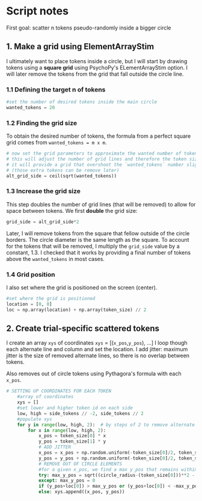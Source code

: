 # Script notes

First goal: scatter n tokens pseudo-randomly inside a bigger circle

## 1. Make a grid using ElementArrayStim

I ultimately want to place tokens inside a circle, but I will start by drawing 
tokens using a **square grid** using PsychoPy's ELementArrayStim option. I will
later remove the tokens from the grid that fall outside the circle line.

### 1.1 Defining the target n of tokens

```python
#set the number of desired tokens inside the main circle
wanted_tokens = 20
```

### 1.2 Finding the grid size

To obtain the desired number of tokens, the formula from a perfect square grid
comes from `wanted_tokens = m x m`.

```python
# now set the grid parameters to approximate the wanted number of tokens
# this will adjust the number of grid lines and therefore the token size. 
# it will provide a grid that overshoot the `wanted_tokens` number slightly
# (those extra tokens can be remove later)
alt_grid_side = ceil(sqrt(wanted_tokens))
```

### 1.3 Increase the grid size

This step doubles the number of grid lines (that will be removed) to allow
for space between tokens.
We first **double** the grid size:

```python
grid_side = alt_grid_side*2
```

Later, I will remove tokens from the square that fellow outside of the circle
borders. The circle diameter is the same length as the square. To account for
the tokens that will be removed, I multiply the `grid_side` value by a constant,
1.3. I checked that it works by providing a final number of tokens above the
`wanted_tokens` in most cases.

### 1.4 Grid position

I also set where the grid is positioned on the screen (center).

```python
#set where the grid is positioned
location = [0, 0]
loc = np.array(location) + np.array(token_size) // 2
```

## 2. Create trial-specific scattered tokens

I create an array `xys` of coordinates `xys` = [(`x_pos`,`y_pos`),  ...]
I loop though each alternate line and column and set the location.
I add jitter: maximum jitter is the size of removed alternate lines, so there
is no overlap between tokens.

Also removes out of circle tokens using Pythagora's formula with each `x_pos`.

```python
# SETTING UP COORDINATES FOR EACH TOKEN
    #array of coordinates
    xys = []
    #set lower and higher token id on each side
    low, high = side_tokens // -2, side_tokens // 2
    #populate xys
    for y in range(low, high, 2):  # by steps of 2 to remove alternate lines
        for x in range(low, high, 2):
            x_pos = token_size[0] * x
            y_pos = token_size[1] * y
            # ADD JITTER
            x_pos = x_pos + np.random.uniform(-token_size[0]/2, token_size[0]/2)
            y_pos = y_pos + np.random.uniform(-token_size[0]/2, token_size[1]/2)
            # REMOVE OUT OF CIRCLE ELEMENTS
            #for a given x_pos, we find a max y_pos that remains within the circle using Pythagora's theorem
            try: max_y_pos = sqrt((circle_radius-(token_size[0]))**2 - x_pos**2)
            except: max_y_pos = 0
            if (y_pos+loc[0]) > max_y_pos or (y_pos+loc[0]) < -max_y_pos : continue
            else: xys.append((x_pos, y_pos))
```

